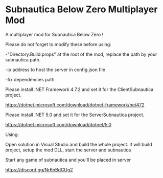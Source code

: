 # Subnautica Below Zero Multiplayer Mod
A multiplayer mod for Subnautica Below Zero !

Please do not forget to modify these before using:

-"Directory.Build.props" at the root of the mod, replace the path by your subnautica path.

-ip address to host the server in config.json file

-fix dependencies path 


Please install .NET Framework 4.7.2 and set it for the ClientSubnautica project.

https://dotnet.microsoft.com/download/dotnet-framework/net472


Please install .NET 5.0 and set it for the ServerSubnautica project.

https://dotnet.microsoft.com/download/dotnet/5.0


Using:

Open solution in Visual Studio and build the whole project. It will build project, setup the mod DLL, start the server and subnautica

Start any game of subnautica and you'll be placed in server

https://discord.gg/Nr6nBdCUg2
